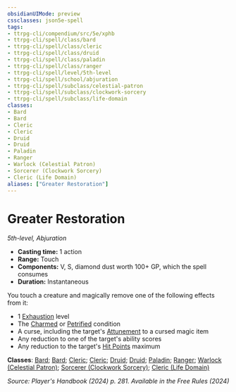 ```yaml
---
obsidianUIMode: preview
cssclasses: json5e-spell
tags:
- ttrpg-cli/compendium/src/5e/xphb
- ttrpg-cli/spell/class/bard
- ttrpg-cli/spell/class/cleric
- ttrpg-cli/spell/class/druid
- ttrpg-cli/spell/class/paladin
- ttrpg-cli/spell/class/ranger
- ttrpg-cli/spell/level/5th-level
- ttrpg-cli/spell/school/abjuration
- ttrpg-cli/spell/subclass/celestial-patron
- ttrpg-cli/spell/subclass/clockwork-sorcery
- ttrpg-cli/spell/subclass/life-domain
classes:
- Bard
- Bard
- Cleric
- Cleric
- Druid
- Druid
- Paladin
- Ranger
- Warlock (Celestial Patron)
- Sorcerer (Clockwork Sorcery)
- Cleric (Life Domain)
aliases: ["Greater Restoration"]
---
```

# Greater Restoration
*5th-level, Abjuration*  


- **Casting time:** 1 action
- **Range:** Touch
- **Components:** V, S, diamond dust worth 100+ GP, which the spell consumes
- **Duration:** Instantaneous

You touch a creature and magically remove one of the following effects from it:

- 1 [Exhaustion](Mechanics/rules/conditions.md#Exhaustion) level  
- The [Charmed](Mechanics/rules/conditions.md#Charmed) or [Petrified](Mechanics/rules/conditions.md#Petrified) condition  
- A curse, including the target's [Attunement](Mechanics/rules/variant-rules/attunement-xphb.md) to a cursed magic item  
- Any reduction to one of the target's ability scores  
- Any reduction to the target's [Hit Points](Mechanics/rules/variant-rules/hit-points-xphb.md) maximum  

**Classes**: [Bard](list-spells-classes-bard); [Bard](list-spells-classes-bard); [Cleric](list-spells-classes-cleric); [Cleric](list-spells-classes-cleric); [Druid](list-spells-classes-druid); [Druid](list-spells-classes-druid); [Paladin](list-spells-classes-paladin); [Ranger](list-spells-classes-ranger); [Warlock (Celestial Patron)](list-spells-classes-warlock-xphb-celestial-patron-xphb); [Sorcerer (Clockwork Sorcery)](list-spells-classes-sorcerer-xphb-clockwork-sorcery-xphb); [Cleric (Life Domain)](list-spells-classes-cleric-xphb-life-domain-xphb)

*Source: Player's Handbook (2024) p. 281. Available in the Free Rules (2024)*